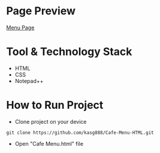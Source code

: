 # Page Preview
[Menu Page](https://docs.google.com/spreadsheets/d/1WoYG1RRBm9YBTXO-Mot5bU83RXPTSHuIjfSpC0uHd7A/edit#gid=617821128)

# Tool & Technology Stack
- HTML
- CSS
- Notepad++

# How to Run Project
- Clone project on your device
```
git clone https://github.com/kasg888/Cafe-Menu-HTML.git
```
- Open "Cafe Menu.html" file
